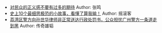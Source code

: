 - [对民众的正义感不要有过多的期待](http://wechatscope.jmsc.hku.hk:8000/html?fn=gh_9564a4da8f59_2018-11-18_2651361372_kVAXF5dbZh.y.tar.gz)
Author: 张鸣
- [史上10个最细思极恐的小故事，看懂了算我输！](http://wechatscope.jmsc.hku.hk:8000/html?fn=gh_bcae3e46c50c_2018-11-18_2247521301_4L1a3pnKIe.y.tar.gz)
Author: 摇滚客
- [荔湾区警方向孙世华律师非正常送达行政处罚书，公众担忧广州警方一条道走到黑](http://wechatscope.jmsc.hku.hk:8000/html?fn=gh_4b23b5b591c5_2018-11-18_2247484255_xAEsqu8cjR.y.tar.gz)
Author: 传奇雄韬
